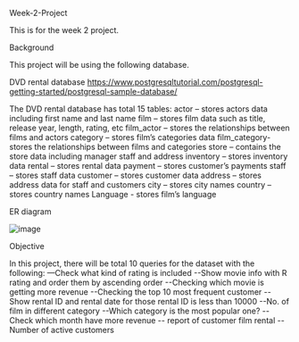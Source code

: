 Week-2-Project

This is for the week 2 project.

Background

This project will be using the following database.

DVD rental database
https://www.postgresqltutorial.com/postgresql-getting-started/postgresql-sample-database/

The DVD rental database has total 15 tables:
actor – stores actors data including first name and last name
film – stores film data such as title, release year, length, rating, etc
film_actor – stores the relationships between films and actors
category – stores film’s categories data
film_category- stores the relationships between films and categories
store – contains the store data including manager staff and address
inventory – stores inventory data
rental – stores rental data
payment – stores customer’s payments
staff – stores staff data
customer – stores customer data
address – stores address data for staff and customers
city – stores city names
country – stores country names
Language - stores film’s language

ER diagram

![image](https://github.com/cwcheung15/Week-2-Project/assets/141175701/bd76fb36-c550-47d0-9c98-7dfb80f4d274)

Objective

In this project, there will be total 10 queries for the dataset with the following:
—Check what kind of rating is included
--Show movie info with R rating and order them by ascending order
--Checking which movie is getting more revenue
--Checking the top 10 most frequent customer 
--Show rental ID and rental date for those rental ID is less than 10000
--No. of film in different category
--Which category is the most popular one?
--Check which month have more revenue
-- report of customer film rental
--Number of active customers
